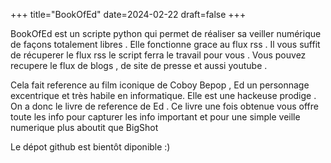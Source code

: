 +++
title="BookOfEd"
date=2024-02-22
draft=false
+++

BookOfEd est un scripte python qui permet de réaliser sa veiller numérique de façons totalement libres . Elle fonctionne grace au flux rss . Il vous suffit de récuperer le flux rss le script ferra le travail pour vous . Vous pouvez recupere le flux de blogs , de site de presse et aussi youtube .     


Cela fait reference au film iconique de Coboy Bepop , Ed un personnage excentrique et très habile en informatique. Elle est une hackeuse prodige . On a donc le livre de reference de Ed . Ce livre une fois obtenue vous offre toute les info pour capturer les info important et pour une simple veille numerique plus aboutit que BigShot 

Le dépot github est bientôt diponible :)